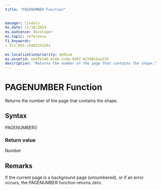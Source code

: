 ```yaml
---
title: "PAGENUMBER Function"
 
 
manager: lindalu
ms.date: 11/16/2014
ms.audience: Developer
ms.topic: reference
f1_keywords:
- Vis_DSS.chm82253261
 
ms.localizationpriority: medium
ms.assetid: ee4fb340-0c6b-1c9a-9d97-827081bea235
description: "Returns the number of the page that contains the shape."
---
```


# PAGENUMBER Function

Returns the number of the page that contains the shape. 
  
## Syntax

PAGENUMBER()
  
### Return value

Number
  
## Remarks

If the current page is a background page (unnumbered), or if an error occurs, the PAGENUMBER function returns zero.
  

